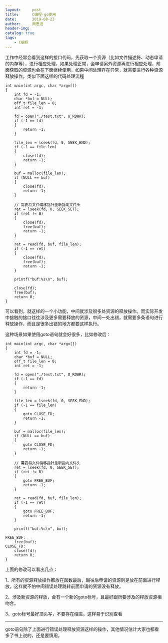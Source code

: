 ```yaml
---
layout:     post
title:      C编程-go使用
date:       2019-08-23
author:     周思进
header-img:	
catalog: true
tags:
    - C编程
---
```


工作中经常会看到这样的接口代码，先获取一个资源（比如文件描述符、动态申请的内存等），进行相应处理，如果处理正常，会申请另外资源再进行相应处理，前面获取的资源也会在下面继续使用，如果中间处理存在异常，就需要进行各种资源释放操作，类似下面这样的代码处理流程

```
int main(int argc, char *argv[])
{
	int fd = -1;
	char *buf = NULL;
	off_t file_len = 0;
	int ret = -1;

	fd = open("./test.txt", O_RDWR);
	if (-1 == fd)
	{
		return -1;
	}

	file_len = lseek(fd, 0, SEEK_END);
	if (-1 == file_len)
	{
		close(fd);
		return -1;
	}
	
	buf = malloc(file_len);
	if (NULL == buf)
	{
		close(fd);
		return -1;
	}

	// 需要将文件偏移指针重新指向文件头
	ret = lseek(fd, 0, SEEK_SET);
	if (ret != 0)
	{
		close(fd);
		free(buf);
		return -1;
	}

	ret = read(fd, buf, file_len);
	if (-1 == ret)
	{
		close(fd);
		free(buf);
		return -1;
	}

	printf("buf:%s\n", buf);

	close(fd);
	free(buf);
	return 0;
}

```

可以看到，就这样的一个小功能，中间就涉及很多处资源的释放操作。而实际开发中接触的接口往往涉及更多需要释放的资源，中间一处出错，就需要多条语句进行释放操作，而且是很多出错的地方都要这样执行。

这种场景如果使用goto语句就会好很多，比如修改后：

```
int main(int argc, char *argv[])
{
	int fd = -1;
	char *buf = NULL;
	off_t file_len = 0;
	int ret = -1;

	fd = open("./test.txt", O_RDWR);
	if (-1 == fd)
	{
		return -1;
	}

	file_len = lseek(fd, 0, SEEK_END);
	if (-1 == file_len)
	{
		goto CLOSE_FD;
		return -1;
	}
	
	buf = malloc(file_len);
	if (NULL == buf)
	{
		goto CLOSE_FD;
		return -1;
	}

	// 需要将文件偏移指针重新指向文件头
	ret = lseek(fd, 0, SEEK_SET);
	if (ret != 0)
	{
		goto FREE_BUF;
		return -1;
	}

	ret = read(fd, buf, file_len);
	if (-1 == ret)
	{
		goto FREE_BUF;
		return -1;
	}

	printf("buf:%s\n", buf);

FREE_BUF:
	free(buf);
CLOSE_FD:
	close(fd);
	return 0;
}
```

上面的修改可以看出几点：  

1、所有的资源释放操作都放在函数最后，越往后申请的资源则是放在前面进行释放，这样就不怕中间错误处理跳转前面申请的资源没有释放。

2、涉及新资源的释放，会有一个新的goto标号，且最好跟所要涉及的释放资源相吻合。

3、goto标号最好顶头写，不要存在缩进，这样易于识别查看


---

goto语句除了上面进行错误处理释放资源这样的操作，其他情况估计大家也都看多了书上说的，还是要慎用。


